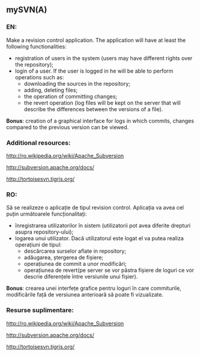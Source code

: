## mySVN(A)
### EN:
Make a revision control application.
The application will have at least the following functionalities:
- registration of users in the system (users may have different rights over the repository);
- login of a user. If the user is logged in he will be able to perform operations such as:
    - downloading the sources in the repository;
    - adding, deleting files;
    - the operation of committing changes;
    - the revert operation (log files will be kept on the server that will describe the differences between the versions of a file).

**Bonus**: creation of a graphical interface for logs in which commits, changes compared to the previous version can be viewed.

### Additional resources:
http://ro.wikipedia.org/wiki/Apache_Subversion

http://subversion.apache.org/docs/

http://tortoisesvn.tigris.org/

### RO:
Să se realizeze o aplicație de tipul revision control. 
Aplicația va avea cel puțin următoarele funcționalitați: 
- înregistrarea utilizatorilor în sistem (utilizatorii pot avea diferite drepturi asupra repository-ului);
- logarea unui utilizator. Dacă utilizatorul este logat el va putea realiza operațiuni de tipul:
  - descărcarea surselor aflate in repository;
  - adăugarea, ștergerea de fișiere;
  - operațiunea de commit a unor modificări;
  - operațiunea de revert(pe server se vor păstra fișiere de loguri ce vor descrie diferențele între versiunile unui fișier). 

**Bonus**: crearea unei interfețe grafice pentru loguri în care commiturile, modificările față de versiunea anterioară să poate fi vizualizate.

### Resurse suplimentare: 
http://ro.wikipedia.org/wiki/Apache_Subversion

http://subversion.apache.org/docs/

http://tortoisesvn.tigris.org/
